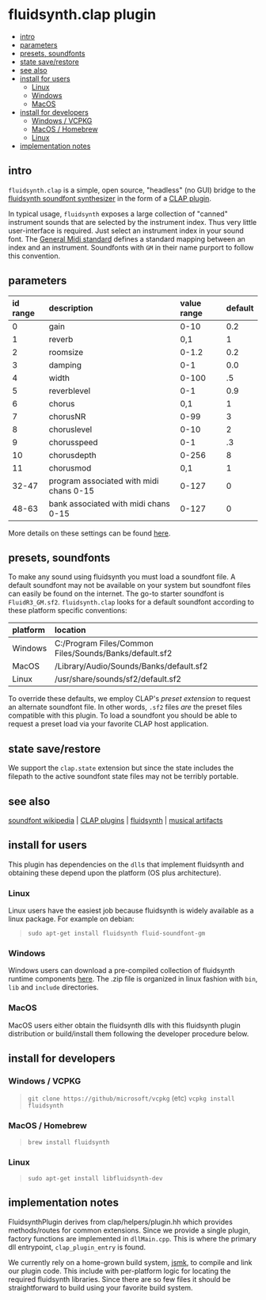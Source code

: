 # fluidsynth.clap plugin 

- [intro](#intro)
- [parameters](#parameters)
- [presets, soundfonts](#presets-soundfonts)
- [state save/restore](#state-saverestore)
- [see also](#see-also)
- [install for users](#install-for-users)
  - [Linux](#linux)
  - [Windows](#windows)
  - [MacOS](#macos)
- [install for developers](#install-for-developers)
  - [Windows / VCPKG](#windows--vcpkg)
  - [MacOS / Homebrew](#macos--homebrew)
  - [Linux](#linux-1)
- [implementation notes](#implementation-notes)

## intro

`fluidsynth.clap` is a simple, open source, "headless" (no GUI) bridge to 
the [fluidsynth soundfont synthesizer](https://fluidsynth.org) in the 
form of a [CLAP plugin](https://github.com/free-audio/clap).

In typical usage, `fluidsynth` exposes a large collection of "canned" instrument
sounds that are selected by the instrument index. Thus very little user-interface
is required. Just select an instrument index in your sound font.
The [General Midi standard](https://cannerycoders.com/docs/fiddle/reference/midiGM1.html)
defines a standard mapping between an index and an instrument. Soundfonts
with `GM` in their name purport to follow this convention.

## parameters

| id range | description                             | value range | default |
| :------- | :-------------------------------------- | :---------- | :------ |
| 0        | gain                                    | 0-10        | 0.2     |
| 1        | reverb                                  | 0,1         | 1       |
| 2        | roomsize                                | 0-1.2       | 0.2     |
| 3        | damping                                 | 0-1         | 0.0     |
| 4        | width                                   | 0-100       | .5      |
| 5        | reverblevel                             | 0-1         | 0.9     |
| 6        | chorus                                  | 0,1         | 1       |
| 7        | chorusNR                                | 0-99        | 3       |
| 8        | choruslevel                             | 0-10        | 2       |
| 9        | chorusspeed                             | 0-1         | .3      |
| 10       | chorusdepth                             | 0-256       | 8       |
| 11       | chorusmod                               | 0,1         | 1       |
| 32-47    | program associated with midi chans 0-15 | 0-127       | 0       |
| 48-63    | bank associated with midi chans 0-15    | 0-127       | 0       |

More details on these settings can be found [here](https://www.fluidsynth.org/api/settings_synth.html).

## presets, soundfonts

To make any sound using fluidsynth you must load a soundfont file. 
A default soundfont may not be available on your system but soundfont 
files can easily be found on the internet. The go-to starter soundfont 
is `FluidR3_GM.sf2`. `fluidsynth.clap` looks for a default soundfont 
according to these platform specific conventions:

| platform | location                                               |
| :------- | :----------------------------------------------------- |
| Windows  | C:/Program Files/Common Files/Sounds/Banks/default.sf2 |
| MacOS    | /Library/Audio/Sounds/Banks/default.sf2                |
| Linux    | /usr/share/sounds/sf2/default.sf2                      |

To override these defaults, we employ CLAP's _preset extension_ to request 
an alternate soundfont file.  In other words, `.sf2` files *are* the preset 
files compatible with this plugin.  To load a soundfont you should be able to 
request a preset load via your favorite CLAP host application.

## state save/restore

We support the `clap.state` extension but since the state includes
the filepath to the active soundfont state files may not be
terribly portable.

## see also

[soundfont wikipedia](https://en.wikipedia.org/wiki/SoundFont) |
[CLAP plugins](https://github.com/free-audio/clap) |
[fluidsynth](https://fluidsynth.org) |
[musical artifacts](https://musical-artifacts.com/artifacts?formats=sf2&tags=soundfont)

## install for users

This plugin has dependencies on the `dll`s that implement fluidsynth and 
obtaining these depend upon the platform (OS plus architecture).

### Linux 
Linux users have the easiest job because fluidsynth is widely available as 
a linux package.  For example on debian: 

> `sudo apt-get install fluidsynth fluid-soundfont-gm`

### Windows
Windows users can download a pre-compiled collection of fluidsynth
runtime components [here](https://github.com/FluidSynth/fluidsynth/releases).
The .zip file is organized in linux fashion with `bin`, `lib` and `include`
directories.

### MacOS
MacOS users either obtain the fluidsynth dlls with this fluidsynth plugin 
distribution or build/install them following the developer procedure below.

## install for developers

### Windows / VCPKG

> `git clone https://github/microsoft/vcpkg` (etc)
> `vcpkg install fluidsynth`

### MacOS / Homebrew

> `brew install fluidsynth`

### Linux

> `sudo apt-get install libfluidsynth-dev`

## implementation notes

FluidsynthPlugin derives from clap/helpers/plugin.hh which
provides methods/routes for common extensions. Since we 
provide a single plugin, factory functions are implemented 
in `dllMain.cpp`. This is where the primary dll entrypoint,
`clap_plugin_entry` is found.

We currently rely on a home-grown build system, [jsmk](https://github.com/dbadb/jsmk),
to compile and link our plugin code. This include with per-platform 
logic for locating the required fluidsynth libraries.  Since there are
so few files it should be straightforward to build using your favorite 
build system.



